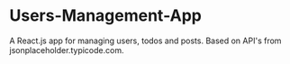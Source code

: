 # Users-Management-App
A React.js app for managing users, todos and posts. Based on API's from jsonplaceholder.typicode.com.
